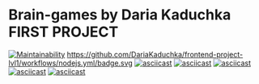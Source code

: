# Brain-games by Daria Kaduchka FIRST PROJECT
[![Maintainability](https://api.codeclimate.com/v1/badges/a99a88d28ad37a79dbf6/maintainability)](https://codeclimate.com/github/codeclimate/codeclimate/maintainability)
https://github.com/DariaKaduchka/frontend-project-lvl1/workflows/nodejs.yml/badge.svg
[![asciicast](https://asciinema.org/a/oITgYdEIrfj7gki4qSpOPMh6B.svg)](https://asciinema.org/a/oITgYdEIrfj7gki4qSpOPMh6B)
[![asciicast](https://asciinema.org/a/SbKsxsqm8x1HwK7QDquRLFdZP.svg)](https://asciinema.org/a/SbKsxsqm8x1HwK7QDquRLFdZP)
[![asciicast](https://asciinema.org/a/qmMFhg5A1W6guNy7HElFwqCx4.svg)](https://asciinema.org/a/qmMFhg5A1W6guNy7HElFwqCx4)
[![asciicast](https://asciinema.org/a/27WSxAqcP2PUQM2zKSbUablYF.svg)](https://asciinema.org/a/27WSxAqcP2PUQM2zKSbUablYF)
[![asciicast](https://asciinema.org/a/xiAUXHIorFhTwGdg3982QMNzK.svg)](https://asciinema.org/a/xiAUXHIorFhTwGdg3982QMNzK)
